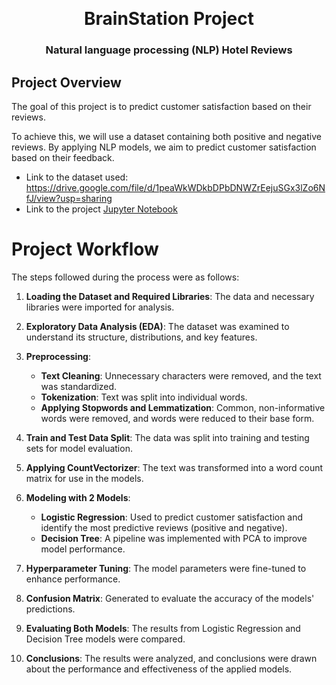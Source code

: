 <a name="readme-top"></a>
<br />
<div align="center">

  # BrainStation Project
### Natural language processing (NLP) Hotel Reviews

  </a>


</div>

## Project Overview

The goal of this project is to predict customer satisfaction based on their reviews.

To achieve this, we will use a dataset containing both positive and negative reviews. By applying NLP models, we aim to predict customer satisfaction based on their feedback.

- Link to the dataset used: https://drive.google.com/file/d/1peaWkWDkbDPbDNWZrEejuSGx3lZo6NfJ/view?usp=sharing
- Link to the project [Jupyter Notebook](NLP_With_Hotel_Review.ipynb)


# Project Workflow

The steps followed during the process were as follows:

1. **Loading the Dataset and Required Libraries**: The data and necessary libraries were imported for analysis.

2. **Exploratory Data Analysis (EDA)**: The dataset was examined to understand its structure, distributions, and key features.

3. **Preprocessing**:
   - **Text Cleaning**: Unnecessary characters were removed, and the text was standardized.
   - **Tokenization**: Text was split into individual words.
   - **Applying Stopwords and Lemmatization**: Common, non-informative words were removed, and words were reduced to their base form.

4. **Train and Test Data Split**: The data was split into training and testing sets for model evaluation.

5. **Applying CountVectorizer**: The text was transformed into a word count matrix for use in the models.

6. **Modeling with 2 Models**:
   - **Logistic Regression**: Used to predict customer satisfaction and identify the most predictive reviews (positive and negative).
   - **Decision Tree**: A pipeline was implemented with PCA to improve model performance.

7. **Hyperparameter Tuning**: The model parameters were fine-tuned to enhance performance.

8. **Confusion Matrix**: Generated to evaluate the accuracy of the models' predictions.

9. **Evaluating Both Models**: The results from Logistic Regression and Decision Tree models were compared.

10. **Conclusions**: The results were analyzed, and conclusions were drawn about the performance and effectiveness of the applied models.





